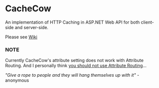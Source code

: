 CacheCow
========

An implementation of HTTP Caching in ASP.NET Web API for both client-side and server-side.

Please see [Wiki](https://github.com/aliostad/CacheCow/wiki)

### NOTE
Currently CacheCow's attribute setting does not work with Attribute Routing. 
And I personally think [you should not use Attribute Routing](https://aspnetwebstack.codeplex.com/wikipage?title=Attribute%20routing%20in%20Web%20API)...

*"Give a rope to people and they will hang themselves up with it"* - anonymous


